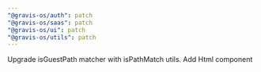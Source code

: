 ```yaml
---
"@gravis-os/auth": patch
"@gravis-os/saas": patch
"@gravis-os/ui": patch
"@gravis-os/utils": patch
---
```


Upgrade isGuestPath matcher with isPathMatch utils. Add Html component
